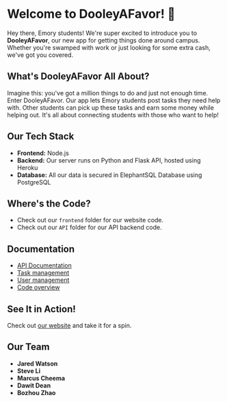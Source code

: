 # Welcome to DooleyAFavor! 🎉

Hey there, Emory students! We're super excited to introduce you to **DooleyAFavor**, our new app for getting things done around campus. Whether you're swamped with work or just looking for some extra cash, we've got you covered.

## What's DooleyAFavor All About?

Imagine this: you've got a million things to do and just not enough time. Enter DooleyAFavor. Our app lets Emory students post tasks they need help with. Other students can pick up these tasks and earn some money while helping out. It's all about connecting students with those who want to help!

## Our Tech Stack

- **Frontend:** Node.js
- **Backend:** Our server runs on Python and Flask API, hosted using Heroku
- **Database:** All our data is secured in ElephantSQL Database using PostgreSQL

## Where's the Code?

- Check out our `frontend` folder for our website code.
- Check out our `API` folder for our API backend code.

## Documentation
- [API Documentation](API/README.md)
- [Task management](API/TASKS_OVERVIEW.md)
- [User management](API/USERS_OVERVIEW.md)
- [Code overview](doc/README.md)

## See It in Action!

Check out [our website](https://dooley-8c253088e812.herokuapp.com/) and take it for a spin.

## Our Team

- **Jared Watson**
- **Steve Li**
- **Marcus Cheema**
- **Dawit Dean**
- **Bozhou Zhao**
